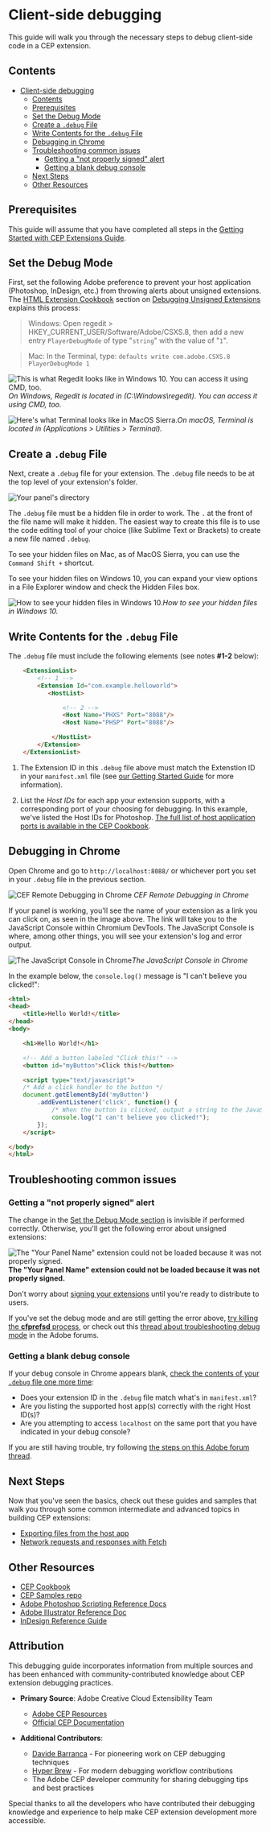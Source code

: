 # Client-side debugging

This guide will walk you through the necessary steps to debug client-side code in a CEP extension.

<!-- doctoc command config: -->
<!-- $ doctoc ./readme.md --title "## Contents" --entryprefix 1. --gitlab --maxlevel 2 -->

<!-- START doctoc generated TOC please keep comment here to allow auto update -->
<!-- DON'T EDIT THIS SECTION, INSTEAD RE-RUN doctoc TO UPDATE -->
## Contents

- [Client-side debugging](#client-side-debugging)
  - [Contents](#contents)
  - [Prerequisites](#prerequisites)
  - [Set the Debug Mode](#set-the-debug-mode)
  - [Create a `.debug` File](#create-a-debug-file)
  - [Write Contents for the `.debug` File](#write-contents-for-the-debug-file)
  - [Debugging in Chrome](#debugging-in-chrome)
  - [Troubleshooting common issues](#troubleshooting-common-issues)
    - [Getting a "not properly signed" alert](#getting-a-not-properly-signed-alert)
    - [Getting a blank debug console](#getting-a-blank-debug-console)
  - [Next Steps](#next-steps)
  - [Other Resources](#other-resources)

<!-- END doctoc generated TOC please keep comment here to allow auto update -->

## Prerequisites
This guide will assume that you have completed all steps in the [Getting Started with CEP Extensions Guide](../readme.md).


## Set the Debug Mode
First, set the following Adobe preference to prevent your host application (Photoshop, InDesign, etc.) from throwing alerts about unsigned extensions. The [HTML Extension Cookbook](https://github.com/Adobe-CEP/CEP-Resources/blob/master/CEP_8.x/Documentation/CEP%208.0%20HTML%20Extension%20Cookbook.md) section on [Debugging Unsigned Extensions](https://github.com/Adobe-CEP/CEP-Resources/blob/master/CEP_8.x/Documentation/CEP%208.0%20HTML%20Extension%20Cookbook.md#debugging-unsigned-extensions) explains this process:
> Windows: Open regedit > HKEY_CURRENT_USER/Software/Adobe/CSXS.8, then add a new entry `PlayerDebugMode` of type "`string`" with the value of "`1`".

> Mac: In the Terminal, type: `defaults write com.adobe.CSXS.8 PlayerDebugMode 1`

![This is what Regedit looks like in Windows 10. You can access it using CMD, too.](debugging_assets/RegistryEditor.png) *On Windows, Regedit is located in (C:\Windows\regedit). You can access it using CMD, too.*

![Here's what Terminal looks like in MacOS Sierra.](debugging_assets/Terminal.png)*On macOS, Terminal is located in (Applications > Utilities > Terminal).*


## Create a `.debug` File

Next, create a `.debug` file for your extension. The `.debug` file needs to be at the top level of your extension's folder.

![Your panel's directory](debugging_assets/yourpaneltree.png)

The `.debug` file must be a hidden file in order to work. The `.` at the front of the file name will make it hidden. The easiest way to create this file is to use the code editing tool of your choice (like Sublime Text or Brackets) to create a new file named `.debug`.

To see your hidden files on Mac, as of MacOS Sierra, you can use the `Command Shift +` shortcut.

To see your hidden files on Windows 10, you can expand your view options in a File Explorer window and check the Hidden Files box.

![How to see your hidden files in Windows 10.](debugging_assets/HiddenItems.png)*How to see your hidden files in Windows 10.*

## Write Contents for the `.debug` File

The `.debug` file must include the following elements (see notes **#1-2** below):

```html
    <ExtensionList>
        <!-- 1 -->
        <Extension Id="com.example.helloworld">
           <HostList>

               <!-- 2 -->
               <Host Name="PHXS" Port="8088"/>
               <Host Name="PHSP" Port="8088"/>

            </HostList>
        </Extension>
    </ExtensionList>    
```

1. The Extension ID in this `.debug` file above must match the Extenstion ID in your `manifest.xml` file (see [our Getting Started Guide](https://github.com/Adobe-CEP/Getting-Started-guides/blob/master/readme.md) for more information).

1. List the _Host IDs_ for each app your extension supports, with a corresponding port of your choosing for debugging. In this example, we've listed the Host IDs for Photoshop. [The full list of host application ports is available in the CEP Cookbook](https://github.com/Adobe-CEP/CEP-Resources/blob/master/CEP_8.x/Documentation/CEP%208.0%20HTML%20Extension%20Cookbook.md).


## Debugging in Chrome
Open Chrome and go to `http://localhost:8088/` or whichever port you set in your `.debug` file in the previous section.

![CEF Remote Debugging in Chrome](debugging_assets/CEFdebugger.png)
*CEF Remote Debugging in Chrome*

If your panel is working, you'll see the name of your extension as a link you can click on, as seen in the image above. The link will take you to the JavaScript Console within Chromium DevTools. The JavaScript Console is where, among other things, you will see your extension's log and error output.

![The JavaScript Console in Chrome](debugging_assets/DeveloperTools.png)*The JavaScript Console in Chrome*

In the example below, the `console.log()` message is "I can't believe you clicked!":

```html
<html>
<head>
    <title>Hello World!</title>
</head>
<body>

    <h1>Hello World!</h1>

    <!-- Add a button labeled "Click this!" -->
    <button id="myButton">Click this!</button>

    <script type="text/javascript">
    /* Add a click handler to the button */
    document.getElementById('myButton')
        .addEventListener('click', function() {
            /* When the button is clicked, output a string to the JavaScript Console */
            console.log("I can't believe you clicked!");
        });
    </script>

</body>
</html>
```

## Troubleshooting common issues

### Getting a "not properly signed" alert

The change in the [Set the Debug Mode section](#set-the-debug-mode) is invisible if performed correctly. Otherwise, you'll get the following error about unsigned extensions:

![*The "Your Panel Name" extension could not be loaded because it was not properly signed.*](debugging_assets/UnsignedError.png)**The "Your Panel Name" extension could not be loaded because it was not properly signed.**

Don't worry about [signing your extensions](https://github.com/Adobe-CEP/CEP-Resources/blob/master/CEP_8.x/Documentation/CEP%208.0%20HTML%20Extension%20Cookbook.md#signing-extensions) until you're ready to distribute to users.

If you've set the debug mode and are still getting the error above, [try killing the **cfprefsd** process](https://github.com/Adobe-CEP/CEP-Resources/blob/master/CEP_8.x/Documentation/CEP%208.0%20HTML%20Extension%20Cookbook.md#special-notes-for-mac-109-and-higher), or check out this [thread about troubleshooting debug mode](https://forums.adobe.com/thread/2444749) in the Adobe forums.

### Getting a blank debug console
If your debug console in Chrome appears blank, [check the contents of your `.debug` file one more time](#write-contents-for-the-debug-file):

- Does your extension ID in the `.debug` file match what's in `manifest.xml`?
- Are you listing the supported host app(s) correctly with the right Host ID(s)?
- Are you attempting to access `localhost` on the same port that you have indicated in your debug console?

If you are still having trouble, try following [the steps on this Adobe forum thread](https://community.adobe.com/t5/exchange-discussions/debug-console-not-working-correctly/m-p/9608300).

## Next Steps

Now that you've seen the basics, check out these guides and samples that walk you through some common intermediate and advanced topics in building CEP extensions:

- [Exporting files from the host app](../Exporting%20files%20from%20the%20host%20app/readme.md)
- [Network requests and responses with Fetch](../Network%20requests%20and%20responses%20with%20Fetch/readme.md)


## Other Resources
- [CEP Cookbook](https://github.com/Adobe-CEP/CEP-Resources/blob/master/CEP_11.x/Documentation/CEP%2011.1%20HTML%20Extension%20Cookbook.md)
- [CEP Samples repo](https://github.com/Adobe-CEP/Samples)
- [Adobe Photoshop Scripting Reference Docs](https://github.com/Adobe-CEP/CEP-Resources/tree/master/Documentation/Product%20specific%20Documentation/Photoshop%20Scripting)
- [Adobe Illustrator Reference Doc](https://ioconsolerykerprodcdn.azureedge.net/static/installers/ai/scripting/2021/scripting_guide/Illustrator%20Scripting%20Guide.pdf)
- [InDesign Reference Guide](https://github.com/Adobe-CEP/CEP-Resources/blob/master/Documentation/Product%20specific%20Documentation/CEP%20for%20InDesign%20Developers.pdf)

## Attribution

This debugging guide incorporates information from multiple sources and has been enhanced with community-contributed knowledge about CEP extension debugging practices.

- **Primary Source**: Adobe Creative Cloud Extensibility Team
  - [Adobe CEP Resources](https://github.com/Adobe-CEP/CEP-Resources)
  - [Official CEP Documentation](https://github.com/Adobe-CEP/CEP-Resources/tree/master/Documentation)

- **Additional Contributors**:
  - [Davide Barranca](https://www.davidebarranca.com/) - For pioneering work on CEP debugging techniques
  - [Hyper Brew](https://hyperbrew.co/) - For modern debugging workflow contributions
  - The Adobe CEP developer community for sharing debugging tips and best practices

Special thanks to all the developers who have contributed their debugging knowledge and experience to help make CEP extension development more accessible.
